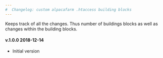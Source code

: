 ```yaml
---
#  Changelog: custom alpacafarm .htaccess building blocks
---
```


Keeps track of all the changes. Thus number of buildings blocks as well as changes within the building blocks.  

<h4>v.1.0.0 2018-12-14</h4>
<ul>
<li>Initial version</li>
</ul>
